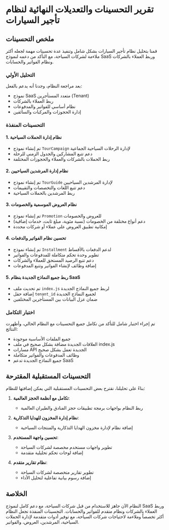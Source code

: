 # تقرير التحسينات والتعديلات النهائية لنظام تأجير السيارات

## ملخص التحسينات

قمنا بتحليل نظام تأجير السيارات بشكل شامل وتنفيذ عدة تحسينات مهمة لجعله أكثر ملاءمة لشركات السياحة، مع التأكد من دعمه لنموذج SaaS وربط العملاء بالشركات ونظام الفواتير والحسابات.

### التحليل الأولي

بعد مراجعة النظام، وجدنا أنه يدعم بالفعل:
- نموذج SaaS متعدد المستأجرين (Tenant)
- ربط العملاء بالشركات
- نظام أساسي للفواتير والمدفوعات
- إدارة الحجوزات والمركبات والسائقين

### التحسينات المنفذة

#### 1. نظام إدارة الحملات السياحية
- تم إنشاء نموذج `TourCampaign` لإدارة الرحلات السياحية الجماعية
- دعم تتبع المشاركين والجدول الزمني للرحلة
- ربط الحملات بالشركات والعملاء والحجوزات المختلفة

#### 2. نظام إدارة المرشدين السياحيين
- تم إنشاء نموذج `TourGuide` لإدارة المرشدين السياحيين
- دعم تتبع اللغات والتخصصات والتقييمات
- ربط المرشدين بالحملات السياحية

#### 3. نظام العروض الموسمية والخصومات
- تم إنشاء نموذج `Promotion` للعروض والخصومات
- دعم أنواع مختلفة من الخصومات (نسبة مئوية، مبلغ ثابت، خدمات إضافية)
- إمكانية تطبيق العروض على عملاء أو شركات محددة

#### 4. تحسين نظام الفواتير والدفعات
- تم إنشاء نموذج `Installment` لدعم الدفعات بالأقساط
- تطوير وحدة تحكم متكاملة للمدفوعات والفواتير
- دعم تتبع الرصيد المستحق للعملاء والشركات
- إضافة وظائف لإنشاء الفواتير وتتبع المدفوعات

#### 5. ربط جميع النماذج الجديدة بنظام SaaS
- تم تحديث ملف `index.js` لربط جميع النماذج الجديدة
- إضافة حقل `tenant_id` لجميع النماذج الجديدة
- ضمان عزل البيانات بين المستأجرين المختلفين

### اختبار التكامل

تم إجراء اختبار شامل للتأكد من تكامل جميع التحسينات مع النظام الحالي، وأظهرت النتائج:
- جميع الملفات الأساسية موجودة
- العلاقات الجديدة مضافة بشكل صحيح في ملف index.js
- مسارات API الجديدة تعمل بشكل صحيح
- وظائف المدفوعات والفواتير متكاملة
- جميع النماذج الجديدة تدعم SaaS

## التحسينات المستقبلية المقترحة

بناءً على تحليلنا، نقترح بعض التحسينات المستقبلية التي يمكن إضافتها للنظام:

1. **تكامل مع أنظمة الحجز العالمية**:
   - ربط النظام بواجهات برمجة تطبيقات حجز الفنادق والطيران العالمية

2. **نظام إدارة المخزون للهدايا التذكارية**:
   - إضافة نظام لإدارة مخزون الهدايا التذكارية والمنتجات السياحية

3. **تحسين واجهة المستخدم**:
   - تطوير واجهات مستخدم مخصصة لشركات السياحة
   - إضافة لوحات تحكم تحليلية متقدمة

4. **نظام تقارير متقدم**:
   - تطوير تقارير متخصصة لشركات السياحة
   - إضافة رسوم بيانية تفاعلية لتحليل الأداء

## الخلاصة

النظام الآن جاهز للاستخدام من قبل شركات السياحة، مع دعم كامل لنموذج SaaS وربط العملاء بالشركات ونظام متقدم للفواتير والحسابات. التحسينات المنفذة تجعل النظام أكثر تخصصاً وملاءمة لاحتياجات شركات السياحة، مع توفير أدوات متقدمة لإدارة الحملات السياحية، المرشدين، العروض، والفواتير.
